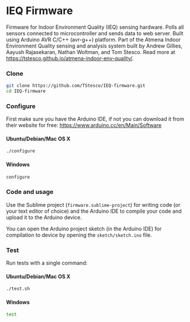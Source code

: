 # IEQ Firmware

Firmware for Indoor Environment Quality (IEQ) sensing hardware. Polls all sensors connected to microcontroller and sends data to web server. Built using Arduino AVR C/C++ (avr-g++) platform. Part of the Atmena Indoor Environment Quality sensing and analysis system built by Andrew Gillies, Aayush Rajasekaran, Nathan Woltman, and Tom Stesco. Read more at https://tstesco.github.io/atmena-indoor-env-quality/.

### Clone

```sh
git clone https://github.com/TStesco/IEQ-firmware.git
cd IEQ-firmware
```

### Configure

First make sure you have the Arduino IDE, if not you can download it from their website for free: https://www.arduino.cc/en/Main/Software

#### Ubuntu/Debian/Mac OS X

```sh
./configure
```

#### Windows

```sh
configure
```

### Code and usage

Use the Sublime project (`firmware.sublime-project`) for writing code (or your text editor of choice) and the Arduino IDE to compile your code and upload it to the Arduino device.

You can open the Arduino project sketch (in the Arduino IDE) for compilation to device by opening the `sketch/sketch.ino` file.

### Test

Run tests with a single command:

#### Ubuntu/Debian/Mac OS X

```sh
./test.sh
```

#### Windows

```sh
test
```

